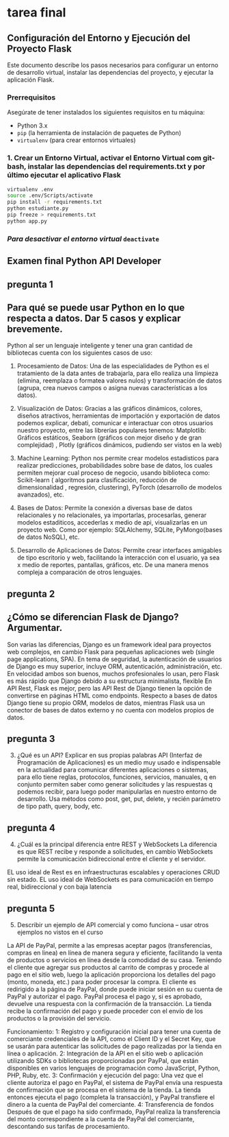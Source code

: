 # tarea final

## Configuración del Entorno y Ejecución del Proyecto Flask

Este documento describe los pasos necesarios para configurar un entorno de desarrollo virtual, instalar las dependencias del proyecto, y ejecutar la aplicación Flask.

### Prerrequisitos

Asegúrate de tener instalados los siguientes requisitos en tu máquina:

- Python 3.x
- `pip` (la herramienta de instalación de paquetes de Python)
- `virtualenv` (para crear entornos virtuales)

### 1. Crear un Entorno Virtual, activar el Entorno Virtual com git-bash, instalar las dependencias del requirements.txt y por último ejecutar el aplicativo Flask

```bash
virtualenv .env
source .env/Scripts/activate
pip install -r requirements.txt
python estudiante.py
pip freeze > requirements.txt   
python app.py
```

### *Para desactivar el entorno virtual* `deactivate`

## Examen final Python API Developer
## pregunta 1
## Para qué se puede usar Python en lo que respecta a datos. Dar 5 casos y explicar brevemente.
Python al ser un lenguaje inteligente  y tener una gran cantidad de bibliotecas cuenta con los siguientes casos de uso:

1. Procesamiento de Datos: Una de las especialidades de Python es el tratamiento de la data antes de trabajarla, para ello realiza una limpieza (elimina, reemplaza o  formatea valores nulos) y transformación de datos (agrupa, crea nuevos campos o asigna nuevas características a los datos).
2. Visualización de Datos: Gracias a las gráficos dinámicos, colores, diseños atractivos, herramientas de importación y exportación de datos podemos explicar, debati, comunicar e interactuar con otros usuarios nuestro proyecto, entre las librerías populares tenemos: Matplotlib: Gráficos estáticos, Seaborn (gráficos con mejor diseño y de gran complejidad) , Plotly (gráficos dinámicos, pudiendo ser vistos en la web)

3. Machine Learning: Python nos permite crear modelos estadisticos para realizar predicciones, probabilidades sobre base de datos, los cuales permiten mejorar cual proceso de negocio, usando biblioteca como: Scikit-learn ( algoritmos para clasificación, reducción de dimensionalidad , regresión, clustering),  PyTorch (desarrollo de modelos avanzados), etc.
4. Bases de Datos: Permite la conexión a diversas base de datos relacionales y no relacionales, ya importarlas, procesarlas, generar modelos estaditicos, accederlas x medio de api, visualizarlas en un proyecto web. Como por ejemplo: SQLAlchemy, SQLite, PyMongo(bases de datos NoSQL), etc.

5. Desarrollo de Aplicaciones de Datos: Permite crear interfaces amigables de tipo escritorio y web, facilitando la interacción con el usuario, ya sea x medio de reportes, pantallas, gráficos, etc. De una manera menos compleja a comparación de otros lenguajes.

## pregunta 2
## ¿Cómo se diferencian Flask de Django? Argumentar.
Son varias las diferencias,  Django es un framework ideal para proyectos web complejos, en cambio Flask para pequeñas aplicaciones web (single page applications, SPA). En tema de seguridad, la autenticación de usuarios de Django es muy superior,  incluye ORM, autenticación, administración, etc.
En velocidad ambos son buenos, muchos profesionales lo usan, pero Flask es más rápido que Django debido a su estructura minimalista, flexible
En API Rest, Flask es mejor, pero las API Rest de Django tienen la opción de convertirse en páginas HTML como endpoints.
Respecto a bases de datos Django tiene su propio ORM, modelos de datos, mientras Flask usa un conector de bases de datos externo y no cuenta con modelos propios de datos.

## pregunta 3
3. ¿Qué es un API? Explicar en sus propias palabras
API (Interfaz de Programación de Aplicaciones) es un medio muy usado e indispensable en la actualidad para comunicar diferentes aplicaciones o sistemas, para ello tiene reglas, protocolos, funciones, servicios, manuales, q en conjunto permiten saber como generar solicitudes y las respuestas q podemos recibir, para luego poder manipularlas en nuestro entorno de desarrollo. Usa métodos como post, get, put, delete, y recién parámetro de tipo path, query, body, etc.

## pregunta 4
4. ¿Cuál es la principal diferencia entre REST y WebSockets
La diferencia es que REST recibe y responde a solicitudes, en cambio WebSockets permite la comunicación bidireccional entre el cliente y el servidor.

EL uso ideal de Rest es en infraestructuras escalables y operaciones CRUD sin estado.
EL uso ideal de WebSockets es para comunicación en tiempo real, bidireccional y con baja latencia
 
## pregunta 5
5. Describir un ejemplo de API comercial y como funciona – usar otros ejemplos no vistos en el curso		

La API de PayPal, permite a las empresas aceptar pagos (transferencias, compras en linea) en línea de manera segura y eficiente,  facilitando la venta de productos o servicios en línea desde la comodidad de su casa.
Teniendo el cliente que agregar sus productos al carrito de compras y procede al pago en el sitio web, luego la aplicación proporciona los detalles del pago (monto, moneda, etc.) para poder procesar la compra.
El cliente es redirigido a la página de PayPal, donde puede iniciar sesión en su cuenta de PayPal y autorizar el pago.
PayPal procesa el pago y, si es aprobado, devuelve una respuesta con la confirmación de la transacción.
La tienda recibe la confirmación del pago y puede proceder con el envío de los productos o la provisión del servicio.

Funcionamiento:
1: Registro y configuración inicial para tener una cuenta de comerciante credenciales de la API, como el Client ID y el Secret Key, que se usarán para autenticar las solicitudes de pago realizadas por la tienda en línea o aplicación.
2: Integración de la API en el sitio web o aplicación utilizando SDKs o bibliotecas proporcionadas por PayPal, que están disponibles en varios lenguajes de programación como JavaScript, Python, PHP, Ruby, etc.
3: Confirmación y ejecución del pago: Una vez que el cliente autoriza el pago en PayPal, el sistema de PayPal envía una respuesta de confirmación que se procesa en el sistema de la tienda. La tienda entonces ejecuta el pago (completa la transacción), y PayPal transfiere el dinero a la cuenta de PayPal del comerciante.
4: Transferencia de fondos
Después de que el pago ha sido confirmado, PayPal realiza la transferencia del monto correspondiente a la cuenta de PayPal del comerciante, descontando sus tarifas de procesamiento.		
		








